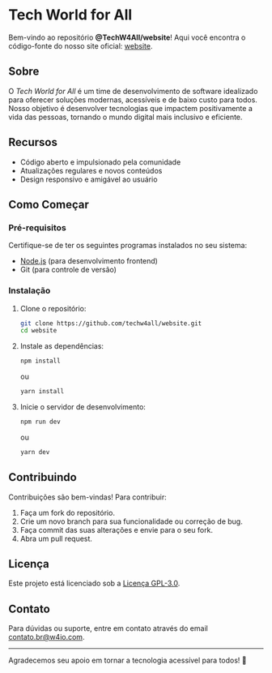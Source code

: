 # Tech World for All

Bem-vindo ao repositório **@TechW4All/website**! Aqui você encontra o código-fonte do nosso site oficial:  [website](https://w4io.com).


## Sobre
O _Tech World for All_ é um time de desenvolvimento de software idealizado para oferecer soluções modernas, acessíveis e de baixo custo para todos. Nosso objetivo é desenvolver tecnologias que impactem positivamente a vida das pessoas, tornando o mundo digital mais inclusivo e eficiente.


## Recursos
- Código aberto e impulsionado pela comunidade
- Atualizações regulares e novos conteúdos
- Design responsivo e amigável ao usuário


## Como Começar
### Pré-requisitos
Certifique-se de ter os seguintes programas instalados no seu sistema:
- [Node.js](https://nodejs.org/) (para desenvolvimento frontend)
- Git (para controle de versão)


### Instalação
1. Clone o repositório:
   ```sh
   git clone https://github.com/techw4all/website.git
   cd website
   ```
2. Instale as dependências:
   ```sh
   npm install
   ```
   ou

   ```sh
   yarn install
   ```
3. Inicie o servidor de desenvolvimento:
   ```sh
   npm run dev
   ```
   ou
   
   ```sh
   yarn dev
   ```


## Contribuindo
Contribuições são bem-vindas! Para contribuir:
1. Faça um fork do repositório.
2. Crie um novo branch para sua funcionalidade ou correção de bug.
3. Faça commit das suas alterações e envie para o seu fork.
4. Abra um pull request.


## Licença
Este projeto está licenciado sob a [Licença GPL-3.0](./LICENSE).


## Contato
Para dúvidas ou suporte, entre em contato através do email [contato.br@w4io.com](mailto:contato.br@w4io.com).


---
Agradecemos seu apoio em tornar a tecnologia acessível para todos! 🚀
